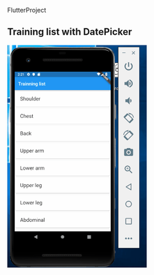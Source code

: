 FlutterProject
## Training list with DatePicker
<img src="https://github.com/bigface0202/FlutterProject/blob/master/gif/First_flutter.gif" width="320">
